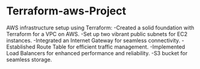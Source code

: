 # Terraform-aws-Project
 AWS infrastructure setup using Terraform:
-Created a solid foundation with Terraform for a VPC on AWS.
-Set up two vibrant public subnets for EC2 instances.
-Integrated an Internet Gateway for seamless connectivity.
-Established Route Table for efficient traffic management.
-Implemented Load Balancers for enhanced performance and reliability.
-S3 bucket for seamless storage.
